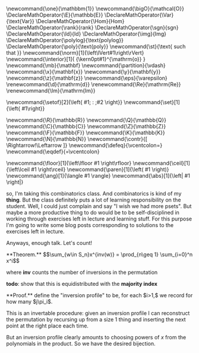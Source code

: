 \newcommand{\one}{\mathbbm{1}}
\newcommand{\bigO}{\mathcal{O}}
\DeclareMathOperator{\E}{\mathbb{E}}
\DeclareMathOperator{\Var}{\text{Var}}
\DeclareMathOperator{\Hom}{Hom}
\DeclareMathOperator{\rank}{rank}
\DeclareMathOperator{\sgn}{sgn}
\DeclareMathOperator{\Id}{Id}
\DeclareMathOperator{\img}{Img}
\DeclareMathOperator{\polylog}{\text{polylog}}
\DeclareMathOperator{\poly}{\text{poly}}
\newcommand{\st}{\text{ such that }}
\newcommand{\norm}[1]{\left\lVert#1\right\rVert}
\newcommand{\interior}[1]{ {\kern0pt#1}^{\mathrm{o}} }
\newcommand{\mb}{\mathbf}
\newcommand{\partition}{\vdash}
\newcommand{\x}{\mathbf{x}}
\newcommand{\y}{\mathbf{y}}
\newcommand{\z}{\mathbf{z}}
\newcommand{\eps}{\varepsilon}
\renewcommand{\d}{\mathrm{d}}
\renewcommand{\Re}{\mathrm{Re}}
\renewcommand{\Im}{\mathrm{Im}}

\newcommand{\setof}[2]{\left\{ #1\; : \;#2 \right\}}
\newcommand{\set}[1]{\left\{ #1\right\}}

\newcommand{\R}{\mathbb{R}}
\newcommand{\Q}{\mathbb{Q}}
\newcommand{\C}{\mathbb{C}}
\newcommand{\Z}{\mathbb{Z}}
\newcommand{\F}{\mathbb{F}}
\newcommand{\K}{\mathbb{K}}
\newcommand{\N}{\mathbb{N}}
\newcommand{\contr}{\[ \Rightarrow\!\Leftarrow \]}
\newcommand{\defeq}{\vcentcolon=}
\newcommand{\eqdef}{=\vcentcolon}

\newcommand{\floor}[1]{\left\lfloor #1 \right\rfloor}
\newcommand{\ceil}[1]{\left\lceil #1 \right\rceil}
\newcommand{\paren}[1]{\left( #1 \right)}
\newcommand{\ang}[1]{\langle #1 \rangle}
\newcommand{\abs}[1]{\left| #1 \right|}


so, I'm taking this combinatorics class. 
And combinatorics is kind of my **thing**.
But the class definitely puts a lot of learning responsibility on
the student. Well, I could just complain and say "I wish we had
more psets". But maybe a more productive thing to do would be to
be self-disciplined in working through exercises left in lecture
and learning stuff. For this purpose I'm going to write some blog
posts corresponding to solutions to the exercises left in
lecture.

Anyways, enough talk. Let's count!

<div class="thm envbox">**Theorem.**
$$\sum_{w\in S_n}x^{inv(w)} = \prod_{n\geq 1} \sum_{i=0}^n x^i$$
</div>

where **inv** counts the number of inversions in the permutation

**todo**: show that this is equidistributed with the **majority
index**

<div class="pf envbox">**Proof.**
define the "inversion profile" to be, for each $i>1,$ we record
for how many  $j<i$  $i,j$ is an inversion, i.e. $\pi_j>\pi_i$.

This is an invertable procedure: given an inversion profile I
can reconstruct the permutation by recursing up from a size $1$
thing and inserting the next point at the right place each time.

But an inversion profile clearly amounts to choosing powers of $x$ from the polynomials in the product. 
So we have the desired bijection.
</div>

